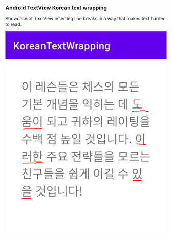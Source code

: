 ### Android TextView Korean text wrapping

Showcase of TextView inserting line breaks in a way that makes text harder to read.

![screenshot](screenshots/KoreanLineBreaks.png)